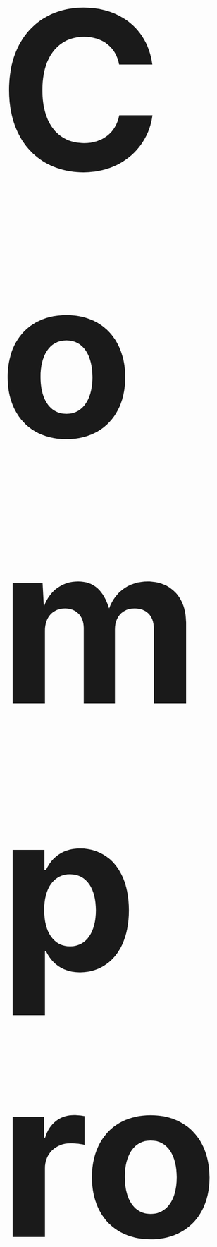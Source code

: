 <h1 id='top' style="font-size:500px;">Compro-Program</h1>
This repository is a project in Computer Programming, 
Faculty of Information Technology King Mongkut's Institute of Technology Ladkrabang (IT KMITL).<br><br>

<h2 id='obj'>Objective :dart:</h2> 


<h2 id='abs'>Abstract :key:</h2>
